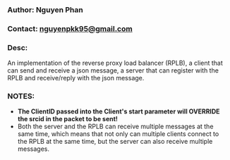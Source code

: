 ### Author: Nguyen Phan

### Contact: nguyenpkk95@gmail.com

### Desc:
An implementation of the reverse proxy load balancer (RPLB), a client that can send and receive a json message, a server that can register with the RPLB and receive/reply with the json message.

### NOTES:
- **The ClientID passed into the Client's start parameter will OVERRIDE the srcid in the packet to be sent!**
- Both the server and the RPLB can receive multiple messages at the same time, which means that not only can multiple clients connect to the RPLB at the same time, but the server can also receive multiple messages.